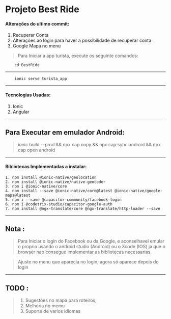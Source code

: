 # Projeto Best Ride

#### Alterações do ultimo commit:

1. Recuperar Conta
2. Alterações ao login para haver a possibilidade de recuperar conta
3. Google Mapa no menu

> Para Iniciar a app turista, execute os seguinte comandos:

```
    cd BestRide

```

---

```
    ionic serve turista_app

```

---

#### Tecnologias Usadas:

1. Ionic
2. Angular

---

## Para Executar em emulador Android:

> ionic build --prod && npx cap copy && npx cap sync android && npx cap open android

---

#### Bibliotecas Implementadas a instalar:

```
1. npm install @ionic-native/geolocation
2. npm install @ionic-native/native-geocoder
3. npm i @ionic-native/core
4. npm install --save @ionic-native/core@latest @ionic-native/google-maps@latest
5. npm i --save @capacitor-community/facebook-login
6. npm i @codetrix-studio/capacitor-google-auth
7. npm install @ngx-translate/core @ngx-translate/http-loader --save
```

---

## Nota :

> Para Iniciar o login do Facebook ou da Google, e
> aconselhavel emular o proprio usando o android studio (Android) ou o Xcode (IOS) ja que o browser nao consegue implementar as bibliotecas necessarias.

>Ajuste no menu que aparecia no login, agora só aparece depois do login

---

## TODO :

> 1. Sugestões no mapa para roteiros;
> 2. Melhoria no memu
> 3. Suporte de varios idiomas
